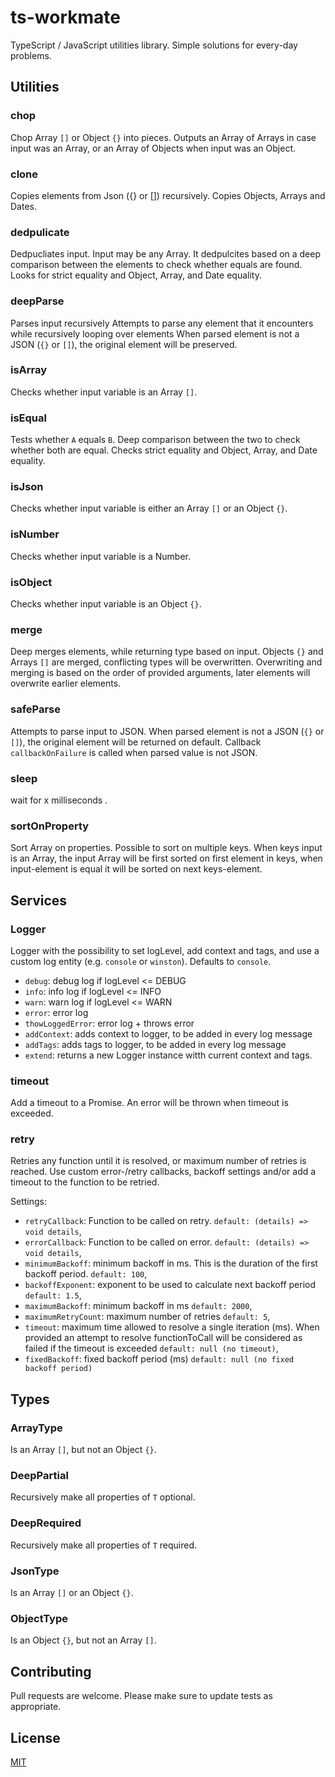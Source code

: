 # ts-workmate
TypeScript / JavaScript utilities library.
Simple solutions for every-day problems.

## Utilities
### chop
Chop Array `[]` or Object `{}` into pieces. Outputs an Array of Arrays in case input was an Array, or an Array of Objects when input was an Object.

### clone
Copies elements from Json ({} or []) recursively. Copies Objects, Arrays and Dates.

### dedpulicate
Dedpucliates input. Input may be any Array. It dedpulcites based on a deep comparison between the elements to check whether equals are found. Looks for strict equality and Object, Array, and Date equality.

### deepParse
Parses input recursively
Attempts to parse any element that it encounters while recursively looping over elements
When parsed element is not a JSON (`{}` or `[]`), the original element will be preserved.

### isArray
Checks whether input variable is an Array `[]`.

### isEqual
Tests whether `A` equals `B`.
Deep comparison between the two to check whether both are equal.
Checks strict equality and Object, Array, and Date equality.

### isJson
Checks whether input variable is either an Array  `[]` or an Object `{}`.

### isNumber
Checks whether input variable is a Number.

### isObject
Checks whether input variable is an Object `{}`.

### merge
Deep merges elements, while returning type based on input.
Objects `{}` and Arrays `[]` are merged, conflicting types will be overwritten. Overwriting and merging is based on the order of provided arguments, later elements will overwrite earlier elements.

### safeParse
Attempts to parse input to JSON. When parsed element is not a JSON (`{}` or `[]`), the original element will be returned on default. Callback `callbackOnFailure` is called when parsed value is not JSON.

### sleep
wait for x milliseconds .

### sortOnProperty
Sort Array on properties. Possible to sort on multiple keys. When keys input is an Array, the input Array will be first sorted on first element in keys, when input-element is equal it will be sorted on next keys-element.


## Services

### Logger
Logger with the possibility to set logLevel, add context and tags, and use a custom log entity (e.g. `console` or `winston`). Defaults to `console`. 

* `debug`: debug log if logLevel <= DEBUG
* `info`: info log if logLevel <= INFO
* `warn`: warn log if logLevel <= WARN
* `error`: error log
* `thowLoggedError`: error log + throws error
* `addContext`: adds context to logger, to be added in every log message
* `addTags`: adds tags to logger, to be added in every log message
* `extend`: returns a new Logger instance witth current context and tags.


### timeout
Add a timeout to a Promise. An error will be thrown when timeout is exceeded.

### retry
Retries any function until it is resolved, or maximum number of retries is reached. Use custom error-/retry callbacks, backoff settings and/or add a timeout to the function to be retried.

Settings:
* `retryCallback`: Function to be called on retry. `default: (details) => void details`,
* `errorCallback`: Function to be called on error. `default: (details) => void details`,
* `minimumBackoff`: minimum backoff in ms. This is the duration of the first backoff period. `default: 100`,
* `backoffExponent`: exponent to be used to calculate next backoff period `default: 1.5`,
* `maximumBackoff`:  minimum backoff in ms `default: 2000`,
* `maximumRetryCount`: maximum number of retries `default: 5`,
* `timeout`: maximum time allowed to resolve a single iteration (ms). When provided an attempt to resolve functionToCall will be considered as failed if the timeout is exceeded `default: null (no timeout)`,
* `fixedBackoff`: fixed backoff period (ms) `default: null (no fixed backoff period)`


## Types
### ArrayType
Is an Array `[]`, but not an Object `{}`.

### DeepPartial<T>
Recursively make all properties of `T` optional.

### DeepRequired<T>
Recursively make all properties of `T` required.

### JsonType
Is an Array `[]` or an Object `{}`.

### ObjectType
Is an Object `{}`, but not an Array `[]`.

## Contributing
Pull requests are welcome. Please make sure to update tests as appropriate.

## License
[MIT](https://opensource.org/licenses/MIT)